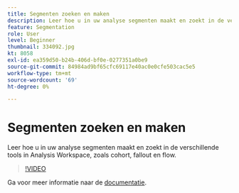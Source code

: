 ```yaml
---
title: Segmenten zoeken en maken
description: Leer hoe u in uw analyse segmenten maakt en zoekt in de verschillende tools in Analysis Workspace, zoals cohort, fallout en flow.
feature: Segmentation
role: User
level: Beginner
thumbnail: 334092.jpg
kt: 8058
exl-id: ea359d50-b24b-406d-bf0e-0277351a0be9
source-git-commit: 84984ad9bf65cfc69117e40ac0e0cfe503cac5e5
workflow-type: tm+mt
source-wordcount: '69'
ht-degree: 0%

---
```


# Segmenten zoeken en maken

Leer hoe u in uw analyse segmenten maakt en zoekt in de verschillende tools in Analysis Workspace, zoals cohort, fallout en flow.

>[!VIDEO](https://video.tv.adobe.com/v/334092/?quality=12&learn=on)

Ga voor meer informatie naar de [documentatie](https://experienceleague.adobe.com/docs/analytics/components/segmentation/segmentation-workflow/seg-workflow.html?lang=en).
